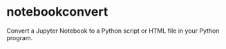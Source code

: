 # notebookconvert
Convert a Jupyter Notebook to a Python script or HTML file in your Python program.
